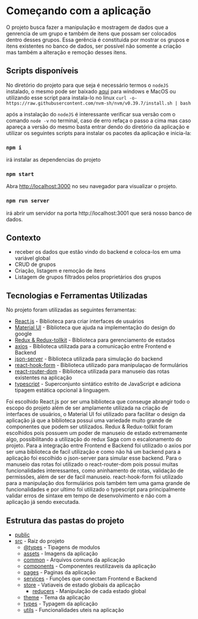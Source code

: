 # Começando com a aplicação

O projeto busca fazer a manipulação e mostragem de dados que a genrencia de um grupo e também de itens que possam ser colocados dentro desses grupos.
Essa gerência é constituida por mostrar os grupos e itens existentes no banco de dados, ser possível não somente a criação mas também a alteração e remoção desses itens.

## Scripts disponíveis

No diretório do projeto para que seja é necessário termos o `nodeJS` instalado, o mesmo pode ser baixado [aqui](https://nodejs.org/en/download) para windows e MacOS ou
utilizando esse script para instala-lo no linux
`curl -o- https://raw.githubusercontent.com/nvm-sh/nvm/v0.39.7/install.sh | bash`

após a instalação do `nodeJS` é interessante verificar sua versão com o comando `node -v` no terminal, caso de erro refaça o passo a cima mas caso apareça a versão do mesmo
basta entrar dendo do diretório da aplicação e utilizar os seguintes scripts para instalar os pacotes da aplicação e inicia-la:

### `npm i`

irá instalar as dependencias do projeto

### `npm start`

Abra [http://localhost:3000](http://localhost:3000) no seu navegador para visualizar o projeto.

### `npm run server`

irá abrir um servidor na porta http://localhost:3001 que será nosso banco de dados.

## Contexto

<ul>
    <li>receber os dados que estão vindo do backend e coloca-los em uma variável global</li>
    <li>CRUD de grupos</li>
    <li>Criação, listagem e remoção de itens</li>
    <li>Listagem de grupos filtrados pelos proprietários dos grupos</li>
</ul>

## Tecnologias e Ferramentas Utilizadas

No projeto foram utilizadas as seguintes ferramentas:

- [React.js](https://reactjs.org/) - Biblioteca para criar interfaces de usuários
- [Material UI](https://mui.com/material-ui/getting-started/) - Biblioteca que ajuda na implementação do design do google
- [Redux & Redux-tollkit](https://redux.js.org/introduction/getting-started) - Biblioteca para gerenciamento de estados
- [axios](https://axios-http.com/ptbr/docs/intro) - Biblioteca utilizada para a comunicação entre Frontend e Backend
- [json-server](https://www.npmjs.com/package/json-server) - Biblioteca utilizada para simulação do backend
- [react-hook-form](https://react-hook-form.com/docs) - Biblioteca utilizado para manipulaçao de formulários
- [react-router-dom](https://reactrouter.com/en/main/start/tutorial) - Biblioteca utilizada para manuseio das rotas existentes na aplicação
- [typescript](https://www.typescriptlang.org/docs/) - Superconjunto sintático estrito de JavaScript e adiciona tipagem estática opcional à linguagem.

Foi escolhido React.js por ser uma biblioteca que conseuge abrangir todo o escopo do projeto além de ser amplamente utilizada na criação de interfaces de usuários, o Material UI foi utilizado para facilitar o design da aplicação
já que a biblioteca possui uma variedade muito grande de componentes que podem ser utilizados. Redux & Redux-tollkit
foram escolhidos pois possuem um poder de manuseio de estado extremamente algo, possibilitando a utilização do redux Saga com o escalonamento do projeto.
Para a integração entre Frontend e Backend foi utilizado o axios por ser uma biblioteca de facil utilização e como não há um backend para a aplicação foi escolhido o json-server para simular esse backend. Para o manuseio das rotas foi utilizado o react-router-dom pois possui muitas funcionalidades interessantes, como aninhamento de rotas, validação de permissões, além de ser de facil manuseio. react-hook-form foi utilizado para a manipulação dos formulários pois também tem uma gama grande de funcionalidades e por ultimo foi utilizado o typescript para principalmente validar erros de sintaxe em tempo de desenvolvimento e não com a aplicação já sendo executada.

## Estrutura das pastas do projeto

- [public](./public)
- [src](./src) - Raiz do projeto
  - [@types](./src/@types) - Tipagens de modulos
  - [assets](./src/assets) - Imagens da aplicação
  - [common](./src/common) - Arquivos comuns da aplicação
  - [components](./src/components) - Componentes reutilizaveis da aplicação
  - [pages](./src/pages) - Paginas da aplicação
  - [services](./src/services) - Funções que conectam Frontend e Backend
  - [store](./src/store) - Vatiaveis de estado globais da aplicação
    - [reducers](./src/store/reducers/) - Manipulação de cada estado global
  - [theme](./src/theme) - Tema da aplicação
  - [types](./src/types) - Typagem da aplicação
  - [utils](./src/utils) - Funcionalidades uteis na aplicação
